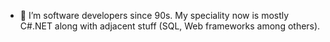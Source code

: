 - 👋 I’m software developers since 90s. My speciality now is mostly C#\.NET along with adjacent stuff (SQL, Web frameworks among others).

<!---
Kyriosity/Kyriosity is a ✨ special ✨ repository because its `README.md` (this file) appears on your GitHub profile.
You can click the Preview link to take a look at your changes.
--->

